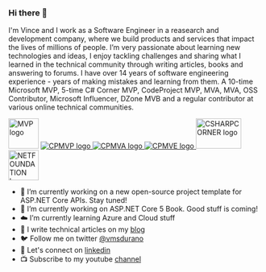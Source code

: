 ### Hi there 👋
I'm Vince and I work as a Software Engineer in a reasearch and development company, where we build products and services that impact the lives of millions of people. I’m very passionate about learning new technologies and ideas, I enjoy tackling challenges and sharing what I learned in the technical community through writing articles, books and answering to forums. I have over 14 years of software engineering experience - years of making mistakes and learning from them. A 10-time Microsoft MVP, 5-time C# Corner MVP, CodeProject MVP, MVA, MVA, OSS Contributor, Microsoft Influencer, DZone MVB and a regular contributor at various online technical communities.

<a href="https://mvp.microsoft.com/en-us/PublicProfile/4025491"><img alt="MVP logo" src="https://proudmonkeystorage.blob.core.windows.net/cdn/common/MVP_Logo_Avatar_Preferred_Cyan300_CMYK_300ppi.png" width="60" height="60"></a> 
<a href="https://www.codeproject.com/Members/ProudMonkey"><img alt="CPMVP logo" src="https://proudmonkeystorage.blob.core.windows.net/cdn/common/icn-MVP-64.png" /> </a> 
<a href="https://www.codeproject.com/Members/ProudMonkey"><img alt="CPMVA logo" src="https://proudmonkeystorage.blob.core.windows.net/cdn/Common/icn-MVA-64.png" /> </a> 
<a href="https://www.codeproject.com/Members/ProudMonkey"><img alt="CPMVE logo" src="https://proudmonkeystorage.blob.core.windows.net/cdn/Common/icn-MVE-64.png" /> 
<a href="https://www.c-sharpcorner.com/members/vincent-maverick-durano"><img alt="CSHARPCORNER logo" src="https://proudmonkeystorage.blob.core.windows.net/cdn/common/CSharpCornerMVP.png" width="90" height="60" /> </a> <img alt="NETFOUNDATION logo" src="https://proudmonkeystorage.blob.core.windows.net/cdn/common/1200px-.NET_Foundation_Logo.svg.png" width="60" height="60p" />


- 🔭 I’m currently working on a new open-source project template for ASP.NET Core APIs. Stay tuned!
- :blue_book: I’m currently working on ASP.NET Core 5 Book. Good stuff is coming! 
- :cloud: I’m currently learning Azure and Cloud stuff 
- :pencil: I write technical articles on my [blog](https://vmsdurano.com)
- :bird: Follow me on twitter [@vmsdurano](https://twitter.com/vmsdurano)
- :link: Let's connect on [linkedin](https://www.linkedin.com/in/vmsdurano/)
- :tv: Subscribe to my youtube [channel](https://www.youtube.com/channel/UCuabaYm8QH4b1MAclaRp-3Q)

